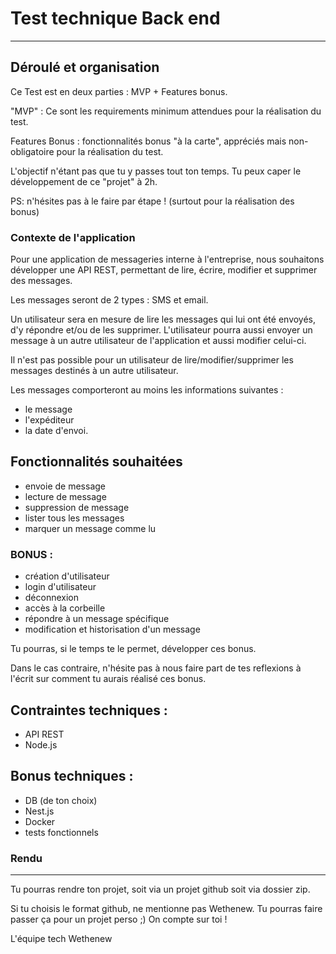 # Test technique Back end

---

## Déroulé et organisation

Ce Test est en deux parties : MVP + Features bonus.

"MVP" : Ce sont les requirements minimum attendues pour la réalisation du test.

Features Bonus : fonctionnalités bonus "à la carte", appréciés mais non-obligatoire pour la réalisation du test.

L'objectif n'étant pas que tu y passes tout ton temps. Tu peux caper le développement de ce "projet" à 2h.

PS: n'hésites pas à le faire par étape ! (surtout pour la réalisation des bonus)

### Contexte de l'application

Pour une application de messageries interne à l'entreprise, nous souhaitons développer une API REST, permettant de lire, écrire, modifier et supprimer des messages.

Les messages seront de 2 types : SMS et email.

Un utilisateur sera en mesure de lire les messages qui lui ont été envoyés, d'y répondre et/ou de les supprimer.
L'utilisateur pourra aussi envoyer un message à un autre utilisateur de l'application et aussi modifier celui-ci.

Il n'est pas possible pour un utilisateur de lire/modifier/supprimer les messages destinés à un autre utilisateur.

Les messages comporteront au moins les informations suivantes :
- le message
- l'expéditeur
- la date d'envoi.

## Fonctionnalités souhaitées
- envoie de message
- lecture de message
- suppression de message
- lister tous les messages
- marquer un message comme lu

### BONUS :
- création d'utilisateur
- login d'utilisateur
- déconnexion
- accès à la corbeille
- répondre à un message spécifique
- modification et historisation d'un message

Tu pourras, si le temps te le permet, développer ces bonus. 

Dans le cas contraire, n'hésite pas à nous faire part de tes reflexions à l'écrit sur comment tu aurais réalisé ces bonus. 


## Contraintes techniques :
- API REST
- Node.js

## Bonus techniques :
- DB (de ton choix)
- Nest.js
- Docker
- tests fonctionnels

### Rendu

---

Tu pourras rendre ton projet, soit via un projet github soit via dossier zip.

Si tu choisis le format github, ne mentionne pas Wethenew. Tu pourras faire passer ça pour un projet perso ;) 
On compte sur toi ! 

L'équipe tech Wethenew
